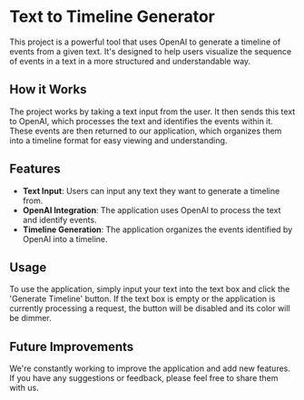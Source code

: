 # Text to Timeline Generator

This project is a powerful tool that uses OpenAI to generate a timeline of events from a given text. It's designed to help users visualize the sequence of events in a text in a more structured and understandable way.

## How it Works

The project works by taking a text input from the user. It then sends this text to OpenAI, which processes the text and identifies the events within it. These events are then returned to our application, which organizes them into a timeline format for easy viewing and understanding.

## Features

- **Text Input**: Users can input any text they want to generate a timeline from.
- **OpenAI Integration**: The application uses OpenAI to process the text and identify events.
- **Timeline Generation**: The application organizes the events identified by OpenAI into a timeline.

## Usage

To use the application, simply input your text into the text box and click the 'Generate Timeline' button. If the text box is empty or the application is currently processing a request, the button will be disabled and its color will be dimmer.

## Future Improvements

We're constantly working to improve the application and add new features. If you have any suggestions or feedback, please feel free to share them with us.
